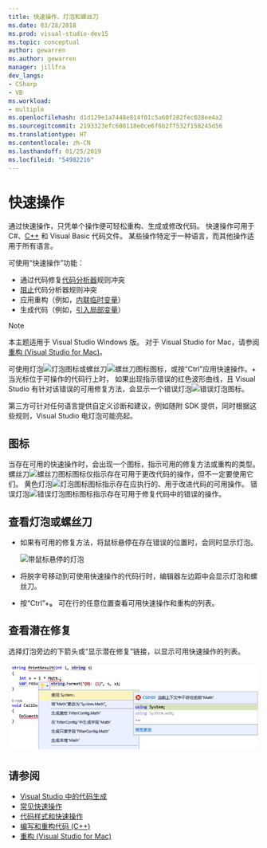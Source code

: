 ```yaml
---
title: 快速操作、灯泡和螺丝刀
ms.date: 03/28/2018
ms.prod: visual-studio-dev15
ms.topic: conceptual
author: gewarren
ms.author: gewarren
manager: jillfra
dev_langs:
- CSharp
- VB
ms.workload:
- multiple
ms.openlocfilehash: d1d129e1a7448e814f01c5a60f282fec028ee4a2
ms.sourcegitcommit: 2193323efc608118e0ce6f6b2ff532f158245d56
ms.translationtype: HT
ms.contentlocale: zh-CN
ms.lasthandoff: 01/25/2019
ms.locfileid: "54982216"
---
```

# <a name="quick-actions"></a>快速操作

通过快速操作，只凭单个操作便可轻松重构、生成或修改代码。 快速操作可用于 C#、[C++](/cpp/ide/writing-and-refactoring-code-cpp) 和 Visual Basic 代码文件。 某些操作特定于一种语言，而其他操作适用于所有语言。

可使用“快速操作”功能：

- 通过代码修复[代码分析器](../code-quality/roslyn-analyzers-overview.md)规则冲突
- [阻止](../code-quality/use-roslyn-analyzers.md)代码分析器规则冲突
- 应用重构（例如，[内联临时变量](../ide/reference/inline-temporary-variable.md)）
- 生成代码（例如，[引入局部变量](../ide/reference/introduce-local-variable.md)）

> [!NOTE]
> 本主题适用于 Visual Studio  Windows 版。 对于 Visual Studio for Mac，请参阅[重构 (Visual Studio for Mac)](/visualstudio/mac/refactoring)。

可使用灯泡![灯泡图标](media/light-bulb-icon.png)或螺丝刀![螺丝刀图标](media/screwdriver-icon.png)图标，或按“Ctrl”应用快速操作。+ 当光标位于可操作的代码行上时， 如果出现指示错误的红色波形曲线，且 Visual Studio 有针对该错误的可用修复方法，会显示一个错误灯泡![错误灯泡图标](media/error-light-bulb-icon.png)。

第三方可针对任何语言提供自定义诊断和建议，例如随附 SDK 提供，同时根据这些规则，Visual Studio 电灯泡可能亮起。

## <a name="icons"></a>图标

当存在可用的快速操作时，会出现一个图标，指示可用的修复方法或重构的类型。 螺丝刀![螺丝刀图标](media/screwdriver-icon.png)图标仅指示存在可用于更改代码的操作，但不一定要使用它们。 黄色灯泡![灯泡图标](media/light-bulb-icon.png)图标指示存在应执行的、用于改进代码的可用操作。 错误灯泡![错误灯泡图标](media/error-light-bulb-icon.png)图标指示存在可用于修复代码中的错误的操作。

## <a name="to-see-a-light-bulb-or-screwdriver"></a>查看灯泡或螺丝刀

- 如果有可用的修复方法，将鼠标悬停在存在错误的位置时，会同时显示灯泡。

   ![带鼠标悬停的灯泡](../ide/media/vs2015_lightbulb_hover.png)

- 将脱字号移动到可使用快速操作的代码行时，编辑器左边距中会显示灯泡和螺丝刀。

- 按“Ctrl”+**。** 可在行的任意位置查看可用快速操作和重构的列表。

## <a name="to-see-potential-fixes"></a>查看潜在修复

选择灯泡旁边的下箭头或“显示潜在修复”链接，以显示可用快速操作的列表。

![灯泡已展开](../ide/media/vs2015_lightbulb_hover_expanded.png)

## <a name="see-also"></a>请参阅

- [Visual Studio 中的代码生成](../ide/code-generation-in-visual-studio.md)
- [常见快速操作](../ide/common-quick-actions.md)
- [代码样式和快速操作](../ide/code-styles-and-quick-actions.md)
- [编写和重构代码 (C++)](/cpp/ide/writing-and-refactoring-code-cpp)
- [重构 (Visual Studio for Mac)](/visualstudio/mac/refactoring)